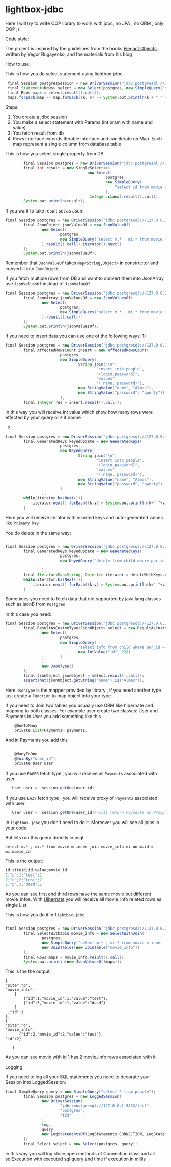 # lightbox-jdbc
Here I will try to write OOP library to work with jdbc, no JPA , no ORM , only OOP ;)

Code style:

The project is inspired by the guidelines from the books [Elegant Objects](https://www.yegor256.com/elegant-objects.html), written by Yegor Bugayenko, and the materials from his blog

How to use:

This is how you do select statement using lightbox-jdbc

```groovy
 final Session postgresSession = new DriverSession("jdbc:postgresql://127.0.0.1:5432/test", "postgres", "123");
 final Statement<Rows> select = new Select(postgres, new SimpleQuery("select * from movie where id=:id",new IntValue("id",1)));
 final Rows maps = select.result().call();
 maps.forEach(map -> map.forEach((k, v) -> System.out.println(k + " " + v)));
```

Steps:
1) You create a jdbc session
2) You make a select statement with Params (int pram with name and value)
3) You fetch result from db
4) Rows interface extends Iterable interface and can iterate on Map
.Each map represent a single column from database table

This is how you select single property from DB

```groovy
        final Session postgres = new DriverSession("jdbc:postgresql://127.0.0.1:5432/test", "postgres", "123");
        final int result = new SingleSelect<>(
                                    new Select(
                                            postgres,
                                            new SimpleQuery(
                                                "select id from movie where id = 2")
                                            ),
                                     Integer.class).result().call();
        System.out.println(result);

```

If you want to take result set as Json:

```groovy
final Session postgres = new DriverSession("jdbc:postgresql://127.0.0.1:5432/test", "postgres", "123");
        final JsonObject jsonValueOf = new JsonValueOf(
                new Select(
                        postgres,
                        new SimpleQuery("select m.* , mi.* from movie m inner join movie_info mi on m.id = mi.movie_id where m.id = :id",new IntValue("id",1))
                ).result().call().iterator().next()
        );
        System.out.println(jsonValueOf);

```
Remember that ```JsonValueOf``` takes ```Map<String,Object>```
in constructor and convert it into ```JsonObject```


If you fetch multiple rows from DB and want to convert them into JsonArray use
```JsonValuesOf``` instead of ```JsonValueOf```

```groovy
final Session postgres = new DriverSession("jdbc:postgresql://127.0.0.1:5432/test", "postgres", "123");
        final JsonArray jsonValuesOf = new JsonValuesOf(
                new Select(
                        postgres,
                        new SimpleQuery("select m.* , mi.* from movie m inner join movie_info mi on m.id = mi.movie_id")
                ).result().call()
        );
        System.out.println(jsonValuesOf);
```

If you need to insert data you can use one of the following ways:
1)

```groovy
final Session postgres = new DriverSession("jdbc:postgresql://127.0.0.1:5432/test", "postgres", "123");
        final AffectedRowsCount insert = new AffectedRowsCount(
                        postgres,
                        new SimpleQuery(
                                String.join("\n",
                                        "insert into people",
                                        "(login,paasword)",
                                        "values",
                                        "(:name,:password)"),
                                new StringValue("name", "Almas"),
                                new StringValue("password", "qwerty"))
                        );
        final Integer res = insert.result().call();
```
In this way you will receive int value which show how many rows were effected by your query or ```0``` if noone

2)
```groovy
final Session postgres = new DriverSession("jdbc:postgresql://127.0.0.1:5432/test", "postgres", "123");
        final GeneratedKeys keyedUpdate = new GeneratedKeys(
                        postgres,
                        new KeyedQuery(
                                String.join("\n",
                                        "insert into people",
                                        "(login,paasword)",
                                        "values",
                                        "(:name,:password)"),
                                new StringValue("name", "Almas"),
                                new StringValue("password", "qwerty")
                        )
                );
        while(iterator.hasNext()){
            iterator.next().forEach((k,v)-> System.out.println(k+" "+v));
        }
```
Here you will receive iterator with inserted keys and auto-generated values like ```Primary key```

You do delete in the same way:


```groovy

final Session postgres = new DriverSession("jdbc:postgresql://127.0.0.1:5432/test", "postgres", "123");
        final GeneratedKeys keyedUpdate = new GeneratedKeys(
                        postgres,
                        new KeyedQuery("delete from child where par_id = 2 returning *")
        
                );
        final Iterator<Map<String, Object>> iterator = deleteWithKeys.result().call().iterator();
        while(iterator.hasNext()){
            iterator.next().forEach((k,v)-> System.out.println(k+" "+v));
        }
```

Sometimes you need to fetch data that not supported by java.lang classes such as jsonB from ```Postgres```

In this case you need:

```groovy
final Session postgres = new DriverSession("jdbc:postgresql://127.0.0.1:5432/test", "postgres", "123");
        final ResultAsCustomType<JsonObject> select = new ResultAsCustomType<>(
                new Select(
                        postgres,
                        new SimpleQuery(
                                "select info from child where par_id = :id",
                                new IntValue("id", 228)
                        )
                ),
                new JsonType()
        );
        final JsonObject jsonObject = select.result().call();
        assertThat(jsonObject.getString("name"),is("Almas"));
```

Here ```JsonType```
 is the mapper provided by library , if you need another type just create a ```Function``` to map object into your type
 
 
If you need to Join two tables you usuaaly use ORM like hibernate and mapping to both classes.
For example user create two classes: User and Payments
In User you add something like this
```groovy
    @OneToMany
    private List<Payments> payments;
```
And in Payments you add this
```groovy
    
    @ManyToOne
    @JoinBy("user_id")
    private User user
```

If you use ```EAGER``` fetch type , you will receive all ```Payments``` associated with user

```groovy
   User user =  session.getOne(user_id)
```

If you use ```LAZY``` fetch type , you will receive proxy of ```Payments``` associated with user

```groovy
   User user =  session.getOne(user_id)//will return Payments as Proxy object
```
In ```lightbox-jdbc``` you don't need to do it. Moreover you will see all joins in your code

But lets run this query directly in psql

 ```select m.* , mi.* from movie m inner join movie_info mi on m.id = mi.movie_id```

This is the output:

```groovy
id;siteid;id;value;movie_id
1;"p";1;"test";1
2;"o";2;"test";2
1;"p";3;"dasd";1
```

As you can see first and third rows have the same movie but different movie_infos.
 With [Hibernate](http://hibernate.org/) you will receive all movie_info related rows as single List
 
This is how you do it in ```lightbox-jdbc```

```groovy

final Session postgres = new DriverSession("jdbc:postgresql://127.0.0.1:5432/test", "postgres", "123");
        final SelectWithJoin movie_info = new SelectWithJoin(
                postgres,
                new SimpleQuery("select m.* , mi.* from movie m inner join movie_info mi on m.id = mi.movie_id"),
                new JoinTables(new JoinTable("movie_info"))
        );
        final Rows maps = movie_info.result().call();
        System.out.println(new JsonValuesOf(maps));
``` 

This is the the output:

```[
{
"site":"p",
"movie_info":
    [
        {"id":1,"movie_id":1,"value":"test"},
        {"id":3,"movie_id":1,"value":"dasd"}
    ]
 ,"id":1
},
{
"site":"o",
"movie_info":
      {"id":2,"movie_id":2,"value":"test"},
"id":2}
      
   ]
```

As you can see movie with id 1 has 2 movie_info rows associated with it


Logging:


If you need to log all your SQL statements you need to decorate your Session into LoggedSession:

```groovy
final SimpleQuery query = new SimpleQuery("select * from people");
        final Session postgres = new LoggedSession(
                new DriverSession(
                        "jdbc:postgresql://127.0.0.1:5432/test",
                        "postgres",
                        "123"
                ),
                log,
                query,
                new LogStatementsOf(LogStatements.CONNECTION, LogStatements.RESULT_SET)
        );
        final Select select = new Select(postgres, query);
```
In this way you will log close,open methods of Connection class and
all sqlExecution with executed sql query and time if execution in millis